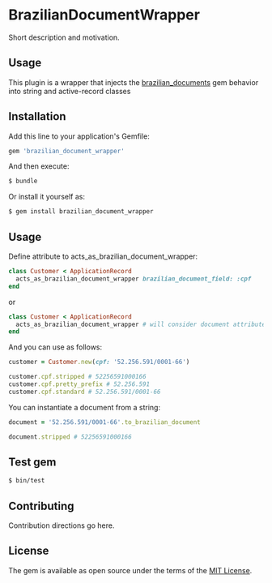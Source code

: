 # BrazilianDocumentWrapper
Short description and motivation.

## Usage
This plugin is a wrapper that injects the [brazilian_documents](https://github.com/fidelisrafael/brazilian_documents) gem behavior into string and active-record classes

## Installation
Add this line to your application's Gemfile:

```ruby
gem 'brazilian_document_wrapper'
```

And then execute:
```bash
$ bundle
```

Or install it yourself as:
```bash
$ gem install brazilian_document_wrapper
```

## Usage

Define attribute to acts_as_brazilian_document_wrapper:
```ruby
class Customer < ApplicationRecord
  acts_as_brazilian_document_wrapper brazilian_document_field: :cpf
end
```
or
```ruby
class Customer < ApplicationRecord
  acts_as_brazilian_document_wrapper # will consider document attribute as brazilian_document_field
end
```

And you can use as follows:
```ruby
customer = Customer.new(cpf: '52.256.591/0001-66')

customer.cpf.stripped # 52256591000166
customer.cpf.pretty_prefix # 52.256.591
customer.cpf.standard # 52.256.591/0001-66
```

You can instantiate a document from a string:
```ruby
document = '52.256.591/0001-66'.to_brazilian_document

document.stripped # 52256591000166
```

## Test gem

```bash
$ bin/test
```

## Contributing
Contribution directions go here.

## License
The gem is available as open source under the terms of the [MIT License](https://opensource.org/licenses/MIT).
